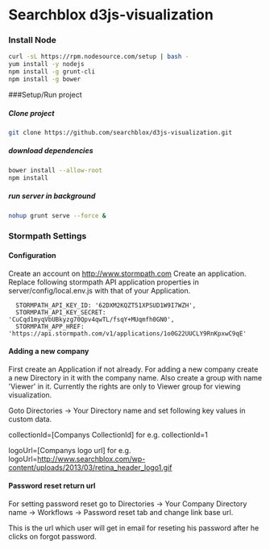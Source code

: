 # Searchblox d3js-visualization

### Install Node

```sh
curl -sL https://rpm.nodesource.com/setup | bash -
yum install -y nodejs
npm install -g grunt-cli
npm install -g bower

```

###Setup/Run project

##### Clone project
```sh
git clone https://github.com/searchblox/d3js-visualization.git
```

##### download dependencies
```sh
bower install --allow-root
npm install
```

##### run server in background
```sh
nohup grunt serve --force & 
```
### Stormpath Settings

#### Configuration
Create an account on http://www.stormpath.com
Create an application.
Replace following stormpath API application properties in server/config/local.env.js with that of your Application.

```
  STORMPATH_API_KEY_ID: '62DXM2KQZT51XPSUD1W9I7WZH',
  STORMPATH_API_KEY_SECRET: 'CuCqd1myqVbUBkyzg70Qpv4qwTL/fsqY+MUqmfh0GN0',
  STORMPATH_APP_HREF: 'https://api.stormpath.com/v1/applications/1o0G22UUCLY9RnKpxwC9qE'
```

#### Adding a new company
First create an Application if not already. For adding a new company create a new Directory in it with the company name. Also create a group with name 'Viewer' in it. Currently the rights are only to Viewer group for viewing visualization.

Goto Directories -> Your Directory name and set following key values in custom data.

collectionId=[Companys CollectionId] for e.g. collectionId=1

logoUrl=[Companys logo url] for e.g. logoUrl=http://www.searchblox.com/wp-content/uploads/2013/03/retina_header_logo1.gif

#### Password reset return url
For setting password reset go to Directories -> Your Company Directory name -> Workflows -> Password reset tab and change link base url.

This is the url which user will get in email for reseting his password after he clicks on forgot password.